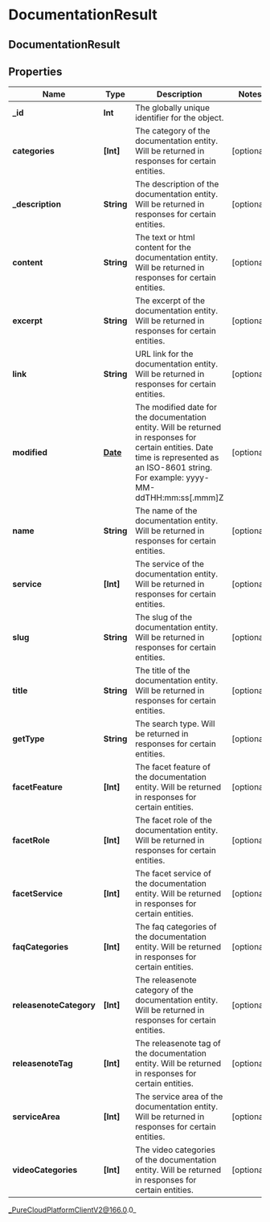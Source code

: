 # DocumentationResult

## DocumentationResult

## Properties

|Name | Type | Description | Notes|
|------------ | ------------- | ------------- | -------------|
| **_id** | **Int** | The globally unique identifier for the object. | |
| **categories** | **[Int]** | The category of the documentation entity. Will be returned in responses for certain entities. | [optional] |
| **_description** | **String** | The description of the documentation entity. Will be returned in responses for certain entities. | [optional] |
| **content** | **String** | The text or html content for the documentation entity. Will be returned in responses for certain entities. | [optional] |
| **excerpt** | **String** | The excerpt of the documentation entity. Will be returned in responses for certain entities. | [optional] |
| **link** | **String** | URL link for the documentation entity. Will be returned in responses for certain entities. | [optional] |
| **modified** | [**Date**](Date) | The modified date for the documentation entity. Will be returned in responses for certain entities. Date time is represented as an ISO-8601 string. For example: yyyy-MM-ddTHH:mm:ss[.mmm]Z | [optional] |
| **name** | **String** | The name of the documentation entity. Will be returned in responses for certain entities. | [optional] |
| **service** | **[Int]** | The service of the documentation entity. Will be returned in responses for certain entities. | [optional] |
| **slug** | **String** | The slug of the documentation entity. Will be returned in responses for certain entities. | [optional] |
| **title** | **String** | The title of the documentation entity. Will be returned in responses for certain entities. | [optional] |
| **getType** | **String** | The search type. Will be returned in responses for certain entities. | [optional] |
| **facetFeature** | **[Int]** | The facet feature of the documentation entity. Will be returned in responses for certain entities. | [optional] |
| **facetRole** | **[Int]** | The facet role of the documentation entity. Will be returned in responses for certain entities. | [optional] |
| **facetService** | **[Int]** | The facet service of the documentation entity. Will be returned in responses for certain entities. | [optional] |
| **faqCategories** | **[Int]** | The faq categories of the documentation entity. Will be returned in responses for certain entities. | [optional] |
| **releasenoteCategory** | **[Int]** | The releasenote category of the documentation entity. Will be returned in responses for certain entities. | [optional] |
| **releasenoteTag** | **[Int]** | The releasenote tag of the documentation entity. Will be returned in responses for certain entities. | [optional] |
| **serviceArea** | **[Int]** | The service area of the documentation entity. Will be returned in responses for certain entities. | [optional] |
| **videoCategories** | **[Int]** | The video categories of the documentation entity. Will be returned in responses for certain entities. | [optional] |



_PureCloudPlatformClientV2@166.0.0_
